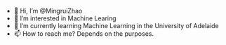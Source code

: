 - 👋 Hi, I’m @MingruiZhao
- 👀 I’m interested in Machine Learing
- 🌱 I’m currently learning Machine Learning in the University of Adelaide
- 📫 How to reach me?
Depends on the purposes. 

<!---
MingruiZhao/MingruiZhao is a ✨ special ✨ repository because its `README.md` (this file) appears on your GitHub profile.
You can click the Preview link to take a look at your changes.
--->
